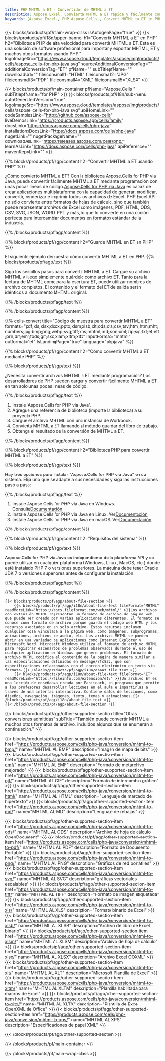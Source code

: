 ```yaml
---
title: PHP MHTML a ET - Convertidor de MHTML a ET
description: Aspose Excel. Convierta MHTML a ET rápida y fácilmente con Aspose.Cells. PHP MHTML a ET. PHP Guarde MHTML en ET. Guarde MHTML como ET usando PHP.
keywords: [Aspose Excel., PHP Aspose.Cells., Convert MHTML to ET in PHP., Save MHTML to ET using PHP., PHP MHTML to ET saveformat., MHTML to ET Converter., PHP Save MHTML as ET]
---
```

{{< blocks/products/pf/main-wrap-class isAutogenPage="true" >}}
{{< blocks/products/pf/i18n/upper-banner h1="Convertir MHTML a ET en PHP" h2="Biblioteca PHP de alta velocidad para convertir MHTML a ET. Esta es una solución de software profesional para importar y exportar MHTML, ET y muchos otros formatos usando PHP." logoImageSrc="https://www.aspose.cloud/templates/aspose/img/products/cells/aspose_cells-for-php-java.svg" sourceAdditionalConversionTag="" additionalConversionTag="ET" pfName="" subTitlepfName="" downloadUrl="" fileiconsmall1="HTML" fileiconsmall2="JPG" fileiconsmall3="PDF" fileiconsmall4="XML" fileiconsmall5="XLSX" >}}

{{< blocks/products/pf/main-container pfName="Aspose.Cells " subTitlepfName="for PHP" >}}
{{< blocks/products/pf/i18n/sub-menu autoGeneratedVersion="true" logoImageSrc="https://www.aspose.cloud/templates/aspose/img/products/cells/aspose_cells-for-php-java.svg" apiHomeLink="" codeSamplesLink="https://github.com/aspose-cells" liveDemosLink="https://products.aspose.app/cells/family" docsLink="https://docs.aspose.com/cells/php-java" installationsDocsLink="https://docs.aspose.com/cells/php-java" nugetLink="" nugetPackageName="" downloadAsLink="https://releases.aspose.com/cells/php/" learnAsLink="https://docs.aspose.com/cells/php-java" apiReference="" mavenRepoLink="" >}}


{{% blocks/products/pf/agp/content h2="Convertir MHTML a ET usando PHP" %}}

 ¿Cómo convierto MHTML a ET? Con la biblioteca Aspose.Cells for PHP via Java, puede convertir fácilmente MHTML a ET mediante programación con unas pocas líneas de código.[Aspose.Cells for PHP via Java](https://products.aspose.com/cells/php-java/) es capaz de crear aplicaciones multiplataforma con la capacidad de generar, modificar, convertir, renderizar e imprimir todos los archivos de Excel. PHP Excel API no sólo convierte entre formatos de hojas de cálculo, sino que también puede representar archivos de Excel como imágenes, PDF, HTML, ODS, CSV, SVG, JSON, WORD, PPT y más, lo que lo convierte en una opción perfecta para intercambiar documentos en formatos estándar de la industria.
 
{{% /blocks/products/pf/agp/content %}}

{{% blocks/products/pf/agp/content h2="Guarde MHTML en ET en PHP" %}}

El siguiente ejemplo demuestra cómo convertir MHTML a ET en PHP.
{{% blocks/products/pf/agp/text %}}

Siga los sencillos pasos para convertir MHTML a ET. Cargue su archivo MHTML y luego simplemente guárdelo como archivo ET. Tanto para la lectura de MHTML como para la escritura ET, puede utilizar nombres de archivo completos. El contenido y el formato del ET de salida serán idénticos al documento MHTML original.

{{% /blocks/products/pf/agp/text %}}

{{% /blocks/products/pf/agp/content %}}

{{% cells-convert title="Código de muestra para convertir MHTML a ET" formats="pdf;xls;xlsx;docx;pptx;xlsm;xlsb;xlt;ods;ots;csv;tsv;html;htm;mht;numbers;jpg;bmp;png;webp;svg;tiff;xps;mhtml;md;json;xml;zip;sql;txt;et;ett;prn;dif;emf;fods;gif;sxc;xlam;xltm;xltx" InputFormat="mhtml" outformat="et" IsLandingPage="true" language="phpjava" %}}

{{% blocks/products/pf/agp/content h2="Cómo convertir MHTML a ET mediante PHP" %}}

{{% blocks/products/pf/agp/text %}}

¿Necesita convertir archivos MHTML a ET mediante programación? Los desarrolladores de PHP pueden cargar y convertir fácilmente MHTML a ET en tan solo unas pocas líneas de código.

{{% /blocks/products/pf/agp/text %}}

1.  Instale 'Aspose.Cells for PHP via Java'.
1.  Agregue una referencia de biblioteca (importe la biblioteca) a su proyecto PHP.
1.  Cargue el archivo MHTML con una instancia de Workbook.
1.  Convierta MHTML a ET llamando al método guardar del libro de trabajo.
1.  Obtenga el resultado de la conversión de MHTML a ET.

{{% /blocks/products/pf/agp/content %}}

{{% blocks/products/pf/agp/content h2="Biblioteca PHP para convertir MHTML a ET" %}}

{{% blocks/products/pf/agp/text %}}

Hay tres opciones para instalar "Aspose.Cells for PHP via Java" en su sistema. Elija uno que se adapte a sus necesidades y siga las instrucciones paso a paso:

{{% /blocks/products/pf/agp/text %}}

1.  Instale Aspose.Cells for PHP via Java en Windows. Consulte[Documentación](https://docs.aspose.com/cells/php-java/setup-and-installation-guidelines/#windows)
1.  Instale Aspose.Cells for PHP via Java en Linux. Ver[Documentación](https://docs.aspose.com/cells/php-java/setup-and-installation-guidelines/#linux)
1.  Instale Aspose.Cells for PHP via Java en macOS. Ver[Documentación](https://docs.aspose.com/cells/php-java/setup-and-installation-guidelines/#mac)

{{% /blocks/products/pf/agp/content %}}

{{% blocks/products/pf/agp/content h2="Requisitos del sistema" %}}

{{% blocks/products/pf/agp/text %}}

Aspose.Cells for PHP via Java es independiente de la plataforma API y se puede utilizar en cualquier plataforma (Windows, Linux, MacOS, etc.) donde esté instalado PHP 7 o versiones superiores. La máquina debe tener Oracle JDK 7 o versiones superiores antes de configurar la instalación.
 
{{% /blocks/products/pf/agp/text %}}


{{% /blocks/products/pf/agp/content %}}

<!-- aboutfile Starts -->
    {{< blocks/products/pf/agp/about-file-section >}}
        {{< blocks/products/pf/agp/i18n/about-file-text fileFormat="MHTML" readMoreLink="https://docs.fileformat.com/web/mhtml/" >}}Los archivos con extensión MHTML representan un formato de archivo de página web que puede ser creado por varias aplicaciones diferentes. El formato se conoce como formato de archivo porque guarda el código web HTML y los recursos asociados en un solo archivo. Estos recursos incluyen cualquier cosa vinculada a la página web, como imágenes, subprogramas, animaciones, archivos de audio, etc. Los archivos MHTML se pueden abrir en una variedad de aplicaciones como Internet Explorer y Microsoft Word. Microsoft Windows utiliza el formato de archivo MHTML para registrar escenarios de problemas observados durante el uso de cualquier aplicación en Windows que genere problemas. El formato de archivo MHTML codifica el contenido de la página de manera similar a las especificaciones definidas en message/rfc822, que son especificaciones relacionadas con el correo electrónico en texto sin formato.{{< /blocks/products/pf/agp/i18n/about-file-text >}}
        {{< blocks/products/pf/agp/i18n/about-file-text fileFormat="ET" readMoreLink="https://fileinfo.com/extension/et/" >}}Un archivo ET es una lección de enseñanza creada por Easiteach, un programa que permite a los profesores desarrollar lecciones en el aula e impartirlas a través de una interfaz interactiva. Contiene datos de lecciones, como diseños, navegación, imágenes, texto, temas y animaciones.{{< /blocks/products/pf/agp/i18n/about-file-text >}}
    {{< /blocks/products/pf/agp/about-file-section >}}
<!-- aboutfile Ends -->

{{< blocks/products/pf/agp/other-supported-section title="Otras conversiones admitidas" subTitle="También puede convertir MHTML a muchos otros formatos de archivo, incluidos algunos que se enumeran a continuación." >}}

{{< blocks/products/pf/agp/other-supported-section-item href="https://products.aspose.com/cells/php-java/conversion/mhtml-to-bmp/" name="MHTML AL BMP" description="Imagen de mapa de bits" >}}
{{< blocks/products/pf/agp/other-supported-section-item href="https://products.aspose.com/cells/php-java/conversion/mhtml-to-emf/" name="MHTML AL EMF" description="Formato de metarchivo mejorado" >}}
{{< blocks/products/pf/agp/other-supported-section-item href="https://products.aspose.com/cells/php-java/conversion/mhtml-to-gif/" name="MHTML AL GIF" description="Formato de intercambio gráfico" >}}
{{< blocks/products/pf/agp/other-supported-section-item href="https://products.aspose.com/cells/php-java/conversion/mhtml-to-html/" name="MHTML AL HTML" description="Lenguaje de marcado de hipertexto" >}}
{{< blocks/products/pf/agp/other-supported-section-item href="https://products.aspose.com/cells/php-java/conversion/mhtml-to-md/" name="MHTML AL MD" description="Lenguaje de rebajas" >}}

{{< blocks/products/pf/agp/other-supported-section-item href="https://products.aspose.com/cells/php-java/conversion/mhtml-to-ods/" name="MHTML AL ODS" description="Archivo de hoja de cálculo OpenDocument" >}}
{{< blocks/products/pf/agp/other-supported-section-item href="https://products.aspose.com/cells/php-java/conversion/mhtml-to-pdf/" name="MHTML AL PDF" description="Formato de Documento Portable" >}}
{{< blocks/products/pf/agp/other-supported-section-item href="https://products.aspose.com/cells/php-java/conversion/mhtml-to-png/" name="MHTML AL PNG" description="Gráficos de red portátiles" >}}
{{< blocks/products/pf/agp/other-supported-section-item href="https://products.aspose.com/cells/php-java/conversion/mhtml-to-svg/" name="MHTML AL SVG" description="gráficas vectoriales escalables" >}}
{{< blocks/products/pf/agp/other-supported-section-item href="https://products.aspose.com/cells/php-java/conversion/mhtml-to-tiff/" name="MHTML AL TIFF" description="Formato de imagen etiquetada" >}}
{{< blocks/products/pf/agp/other-supported-section-item href="https://products.aspose.com/cells/php-java/conversion/mhtml-to-xls/" name="MHTML AL XLS" description="Formato binario de Excel" >}}
{{< blocks/products/pf/agp/other-supported-section-item href="https://products.aspose.com/cells/php-java/conversion/mhtml-to-xlsb/" name="MHTML AL XLSB" description="Archivo de libro de Excel binario" >}}
{{< blocks/products/pf/agp/other-supported-section-item href="https://products.aspose.com/cells/php-java/conversion/mhtml-to-xlsm/" name="MHTML AL XLSM" description="Archivo de hoja de cálculo" >}}
{{< blocks/products/pf/agp/other-supported-section-item href="https://products.aspose.com/cells/php-java/conversion/mhtml-to-xlsx/" name="MHTML AL XLSX" description="Archivo Excel OOXML" >}}
{{< blocks/products/pf/agp/other-supported-section-item href="https://products.aspose.com/cells/php-java/conversion/mhtml-to-xlt/" name="MHTML AL XLT" description="Microsoft Plantilla de Excel" >}}
{{< blocks/products/pf/agp/other-supported-section-item href="https://products.aspose.com/cells/php-java/conversion/mhtml-to-xltm/" name="MHTML AL XLTM" description="Plantilla habilitada para macros de Excel" >}}
{{< blocks/products/pf/agp/other-supported-section-item href="https://products.aspose.com/cells/php-java/conversion/mhtml-to-xltx/" name="MHTML AL XLTX" description="Plantilla de Excel OpenXML de Office" >}}
{{< blocks/products/pf/agp/other-supported-section-item href="https://products.aspose.com/cells/php-java/conversion/mhtml-to-xps/" name="MHTML AL XPS" description="Especificaciones de papel XML" >}}

{{< /blocks/products/pf/agp/other-supported-section >}}

{{< /blocks/products/pf/main-container >}}
    
{{< /blocks/products/pf/main-wrap-class >}}
